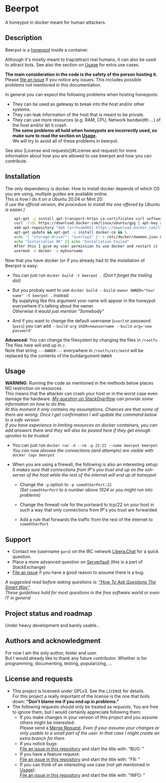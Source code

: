 # Beerpot

A honeypot in docker meant for human attackers.

## Description

Beerpot is a [honeypot](https://en.wikipedia.org/wiki/Honeypot_(computing)) inside a container.

Although it's mostly meant to trap/attract real humans, it can also be used to attract bots.
See also the section on [Usage](#Usage) for extra use cases.

**The main consideration in the code is the safety of the person hosting it.**<br>
Please [file an issue](https://gitlab.com/ngaro/beerpot/-/issues/new) if you notice any issues.
This includes possible problems not mentioned in this documentation.

In general you can expect the following problems when hosting honeypots:
- They can be used as gateway to break into the host and/or other systems.
- They can leak information of the host that is meant to be private.
- They can use more resources (e.g. RAM, CPU, Network bandwidth ...) of the host and/or let it crash.<br>
**The same problems all hold when honeypots are incorrectly used, so make sure to read the section on [Usage](#Usage).**<br>
We will try to avoid all of these problems in beerpot.

See also [License and requests](#License and request) for more information about how you are allowed to use beerpot and how you can contribute.

## Installation

The only dependency is docker. How to install docker depends of which OS you are using, multiple guides are available online.<br>
This is how I do it on a Ubuntu 20.04 or Mint 20:<br>*(I use the official version, the procedure to install the one offered by Ubuntu is easier.)*
```bash
    apt-get -y install apt-transport-https ca-certificates curl software-properties-common && \
    curl -fsSL https://download.docker.com/linux/ubuntu/gpg | apt-key add - && apt-key fingerprint 0EBFCD88 && \
    add-apt-repository "deb [arch=amd64] https://download.docker.com/linux/ubuntu focal stable" && \
    apt-get update && apt-get -y install docker-ce && \
    echo '{ "storage-driver": "overlay2" }' > /etc/docker/daemon.json && apt-get -y install docker-compose docker-ce-cli containerd.io && \
    echo "Installation OK" || echo "Installation Failed"
    After this I give my user permission to use docker and restart it
    usermod -G docker -a myUsername
```

Now that you have docker (or if you already had it) the installation of Beerpot is easy:

- You can just run `docker build -t beerpot .` *(Don't forget the trailing dot)*

- But you probaly want to use `docker build --build-owner OWNER="Your name" -t beerpot .` instead<br>
By supplying like this argument your name will appear in the honeypot everywhere it's talking about the owner.<br>
*Otherwise it would just mention "Somebody"*

- And if you want to change the default username (`user`) or password (`pass`) you can add `--build-arg USER=newusername --build-arg='new password'`

**Advanced:** You can change the filesystem by changing the files in `/rootfs`. The files here will end up in `/`.<br>
Note that string `---OWNER---` everywhere in `/rootfs/etc/motd` will be replaced by the contents of the buildargument `OWNER`

## Usage

**WARNING**: Running the code as mentioned in the methods below places NO restriction on resources.<br>
This means that the attacker can crash your host or in the worst case even damage the hardware.
*[My question on StackOverflow](https://stackoverflow.com/questions/70395953/how-can-i-limit-a-docker-container-resources) can provide some information on how to do this.<br>
At this moment it only contains my assumptions. Chances are that some of them are wrong. Once I get confirmation I will update the command below to a safe version<br>
If you have experience in limiting resources on docker containers, you can add answers there and they will also be posted here if they get enough upvotes to be trusted.*

- You can just run `docker run -d --rm -p 22:22 --name beerpot beerpot`.<br>*You can now alsosee the connections (and attempts) are visible with `docker logs beerpot`*

- When you are using a firewall, the following is also an interesting setup:<br>*It makes sure that connections from IP's you trust end up on the ssh-server of the host while the rest of the internet will end up at honeypot*

    - Change the `-p` option to `-p someOtherPort:22`<br>*(Set `someOtherPort` to a number above 1024 or you might run into problems)*

    - Change the firewall rule for the portward to tcp/22 on your host in such a way that only connections from IP's you trust are forwarded

    - Add a rule that forwards the traffic from the rest of the internet to `someOtherPort`

## Support

- Contact me (username <code>garo</code>) on the IRC network [Libera.Chat](https://libera.chat/) for a quick question.
- Place a more advanced question on [Serverfault](https://serverfault.com/) (this is a part of StackExchange)
- [File an issue](https://gitlab.com/ngaro/beerpot/-/issues/new) if you have a good reason to assume there is a bug.

*A suggested read before asking questions is: ["How To Ask Questions The Smart Way"](http://catb.org/~esr/faqs/smart-questions.html)<br>
These guidelines hold for most questions in the free software world or even IT in general*

## Project status and roadmap

Under heavy development and barely usable...

## Authors and acknowledgment

For now I am the only author, tester and user.<br>
But I would already like to thank any future contributor. Whether is for programming, documenting, testing, popularizing, ...

## License and requests

- This project is licensed under GPLv3. See the <code>LICENSE</code> for details.<br>
For this project a really important of the license is the one that boils down: **"Don't blame me if you end up in problems."**
- The following requests should only be treated as *requests*. You are free to ignore them, but I would certainly appreciate following them:
    - If you make changes in your version of this project and you assume others might be interested:<br>Please send a [Merge Request](https://gitlab.com/ngaro/beerpot/-/merge_requests/new). *Even if your assume your changes ar only usable to a small part of the user. In that case I might create an extra branch for them*
    - If you notice bugs:<br>[File an issue in this repository](https://gitlab.com/ngaro/beerpot/-/issues/new) and start the title with: "BUG: "
    - If you have a feature request:<br>[File an issue in this repository](https://gitlab.com/ngaro/beerpot/-/issues/new) and start the title with: "FR: "
    - If you can think of an interesting use case (not yet mentioned in [Usage](#Usage)):<br>[File an issue in this repository](https://gitlab.com/ngaro/beerpot/-/issues/new) and start the title with: "INFO: "

